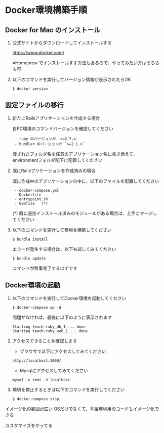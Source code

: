 # Docker環境構築手順

## Docker for Mac のインストール

1. 公式サイトからダウンロードしてインストールする

    https://www.docker.com/

    ※Homebrew でインストールすす方法もあるので、やってみたい方はそちらも可

2. 以下のコマンドを実行してバージョン情報が表示されたらOK

    ```
   $ docker version
    ```

## 設定ファイルの移行

1. 新たにRailsアプリケーションを作成する場合

   自PC環境のコマンドバージョンを確認してください
   
        - ruby のバージョンが `>=2.7.x`
        - bundler のバージョンが `>=2.1.x`

   渡されたフォルダ名を任意のアプリケーション名に書き換えて、environmentフォルダ配下に配置してください   

2. 既にRailsプリケーションを作成済みの場合

   既に作成中のアプリケーションの中に、以下のファイルを配置してください
   
        - docker-compose.yml
        - Dockerfile
        - entrypoint.sh
        - Gemfile   (*)

   (*) 既に追加インストール済みのモジュールがある場合は、上手にマージしてください
   
3. 以下のコマンドを実行して環境を構築してください

   ```
   $ bundle install
   ```
   エラーが発生する場合は、以下も試してみてください
   ```
   $ bundle update
   ```

   コマンドが無事完了するはずです

## Docker環境の起動

1. 以下のコマンドを実行してDocker環境を起動してください

   ```
   $ docker-compose up -d
   ```
   
   問題がなければ、最後に以下のように表示されます
   
   ```
   Starting teach-ruby_db_1 ... done
   Starting teach-ruby_web_1 ... done
   ```

2. アクセスできることを確認します

   - ブラウザで以下にアクセスしてみてください

   ```
   http://localhost:3000/
   ```

   - Mysqlにアクセスしてみてください
   
   ```
   mysql -u root -h localhost
   ```

3. 環境を停止するときは以下のコマンドを実行してください

   ```
   $ docker-compose stop
   ```


イメージ化の範囲が広い
OSだけでなくて、本番環境用のコードもイメージ化できる

カスタマイズをやってる
